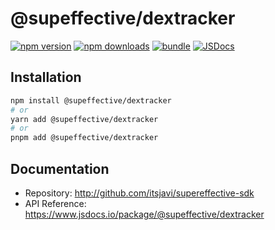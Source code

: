 # @supeffective/dextracker

[![npm version][npm-version-src]][npm-version-href]
[![npm downloads][npm-downloads-src]][npm-downloads-href] [![bundle][bundle-src]][bundle-href]
[![JSDocs][jsdocs-src]][jsdocs-href]

## Installation

```bash
npm install @supeffective/dextracker
# or
yarn add @supeffective/dextracker
# or
pnpm add @supeffective/dextracker
```

## Documentation

- Repository: http://github.com/itsjavi/supereffective-sdk
- API Reference: https://www.jsdocs.io/package/@supeffective/dextracker

<!-- Badges -->

[npm-version-src]:
  https://img.shields.io/npm/v/@supeffective/dextracker?style=flat&colorA=18181B&colorB=F0DB4F
[npm-version-href]: https://npmjs.com/package/@supeffective/dextracker
[npm-downloads-src]:
  https://img.shields.io/npm/dm/@supeffective/dextracker?style=flat&colorA=18181B&colorB=F0DB4F
[npm-downloads-href]: https://npmjs.com/package/@supeffective/dextracker
[bundle-src]:
  https://img.shields.io/bundlephobia/minzip/@supeffective/dextracker?style=flat&colorA=18181B&colorB=F0DB4F
[bundle-href]: https://bundlephobia.com/result?p=@supeffective/dextracker
[jsdocs-src]:
  https://img.shields.io/badge/jsDocs.io-API%20Reference-18181B?style=flat&colorA=18181B&colorB=F0DB4F
[jsdocs-href]: https://www.jsdocs.io/package/@supeffective/dextracker
